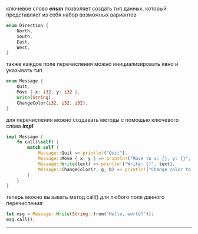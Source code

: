 
ключевое слово ***enum*** позволяет создать тип данных, который представляет из себя набор возможных вариантов

```Rust
enum Direction {
    North,
    South,
    East,
    West,
}
```


также каждое поле перечисления можно инициализировать явно и указывать тип
```Rust
enum Message {
    Quit,
    Move { x: i32, y: i32 },
    Write(String),
    ChangeColor(i32, i32, i32),
}
```


для перечисления можно создавать методы с помощью ключевого слова ***impl***
```Rust
impl Message {
    fn call(&self) {
        match self {
            Message::Quit => println!("Quit"),
            Message::Move { x, y } => println!("Move to x: {}, y: {}", x, y),
            Message::Write(text) => println!("Write: {}", text),
            Message::ChangeColor(r, g, b) => println!("Change color to R: {}, G: {}, B: {}", r, g, b),
        }
    }
}
```


теперь можно вызывать метод call() для любого поля данного перечисления: 
```Rust
let msg = Message::Write(String::from("Hello, world!"));
msg.call();
```


---

